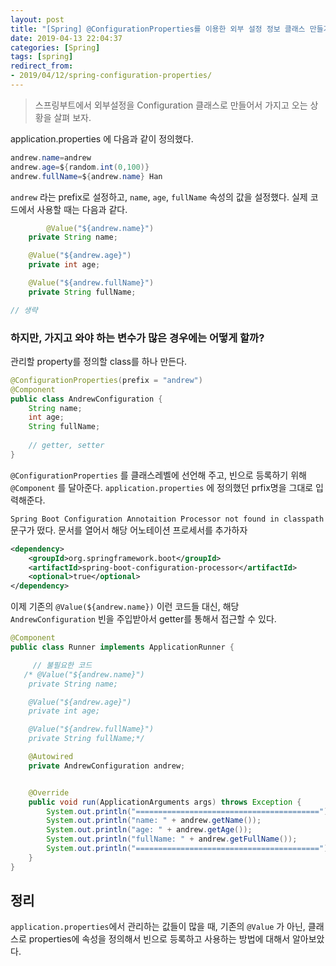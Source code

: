 ```yaml
---
layout: post
title: "[Spring] @ConfigurationProperties를 이용한 외부 설정 정보 클래스 만들기"
date: 2019-04-13 22:04:37
categories: [Spring]
tags: [spring]
redirect_from: 
- 2019/04/12/spring-configuration-properties/
---
```


> 스프링부트에서 외부설정을 Configuration 클래스로 만들어서 가지고 오는 상황을 살펴 보자.



application.properties 에 다음과 같이 정의했다. 

```java
andrew.name=andrew
andrew.age=${random.int(0,100)}
andrew.fullName=${andrew.name} Han
```

`andrew` 라는 prefix로 설정하고, `name`, `age`, `fullName` 속성의 값을 설정했다. 실제 코드에서 사용할 때는 다음과 같다. 

```java
		@Value("${andrew.name}")
    private String name;

    @Value("${andrew.age}")
    private int age;

    @Value("${andrew.fullName}")
    private String fullName;

// 생략
```



### 하지만, 가지고 와야 하는 변수가 많은 경우에는 어떻게 할까? 

관리할 property를 정의할 class를 하나 만든다. 

```java
@ConfigurationProperties(prefix = "andrew")
@Component
public class AndrewConfiguration {
    String name;
    int age;
    String fullName;
  
  	// getter, setter
}
```

`@ConfigurationProperties` 를 클래스레벨에 선언해 주고, 빈으로 등록하기 위해 `@Component` 를 달아준다. `application.properties` 에 정의했던 prfix명을 그대로 입력해준다. 



`Spring Boot Configuration Annotaition Processor not found in classpath`  문구가 떴다. 문서를 열어서 해당 어노테이션 프로세서를 추가하자 

```xml
<dependency>
  	<groupId>org.springframework.boot</groupId>
  	<artifactId>spring-boot-configuration-processor</artifactId>
  	<optional>true</optional>
</dependency>
```



이제 기존의 `@Value(${andrew.name})` 이런 코드들 대신, 해당 `AndrewConfiguration` 빈을 주입받아서 getter를 통해서 접근할 수 있다. 



```java
@Component
public class Runner implements ApplicationRunner {

	 // 불필요한 코드
   /* @Value("${andrew.name}")
    private String name;

    @Value("${andrew.age}")
    private int age;

    @Value("${andrew.fullName}")
    private String fullName;*/

    @Autowired
    private AndrewConfiguration andrew;


    @Override
    public void run(ApplicationArguments args) throws Exception {
        System.out.println("=========================================");
        System.out.println("name: " + andrew.getName());
        System.out.println("age: " + andrew.getAge());
        System.out.println("fullName: " + andrew.getFullName());
        System.out.println("=========================================");
    }
}
```





## 정리

`application.properties`에서 관리하는 값들이 많을 때, 기존의 `@Value`  가 아닌, 클래스로 properties에 속성을 정의해서 빈으로 등록하고 사용하는 방법에 대해서 알아보았다. 
